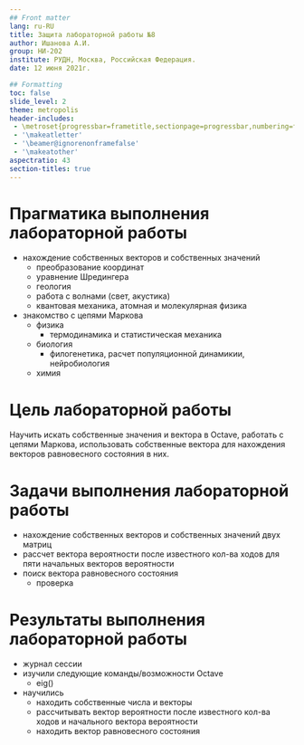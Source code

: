 ```yaml
---
## Front matter
lang: ru-RU
title: Защита лабораторной работы №8
author: Ишанова А.И.
group: НИ-202
institute: РУДН, Москва, Российская Федерация.
date: 12 июня 2021г.

## Formatting
toc: false
slide_level: 2
theme: metropolis
header-includes: 
 - \metroset{progressbar=frametitle,sectionpage=progressbar,numbering=fraction}
 - '\makeatletter'
 - '\beamer@ignorenonframefalse'
 - '\makeatother'
aspectratio: 43
section-titles: true
---
```


# Прагматика выполнения лабораторной работы

- нахождение собственных векторов и собственных значений
  - преобразование координат
  - уравнение Шредингера
  - геология
  - работа с волнами (свет, акустика)
  - квантовая механика, атомная и молекулярная физика
- знакомство с цепями Маркова
  - физика
    - термодинамика и статистическая механика
  - биология
    - филогенетика, расчет популяционной динамикии, нейробиология
  - химия

# Цель лабораторной работы

Научить искать собственные значения и вектора в Octave, работать с цепями Маркова, использовать собственные вектора для нахождения векторов равновесного состояния в них.

# Задачи выполнения лабораторной работы

- нахождение собственных векторов и собственных значений двух матриц
- рассчет вектора вероятности после известного кол-ва ходов для пяти начальных векторов вероятности
- поиск вектора равновесного состояния
  - проверка

# Результаты выполнения лабораторной работы

- журнал сессии
- изучили следующие команды/возможности Octave
  - eig()
- научились
  - находить собственные числа и векторы
  - рассчитывать вектор вероятности после известного кол-ва ходов и начального вектора вероятности
  - находить вектор равновесного состояния
